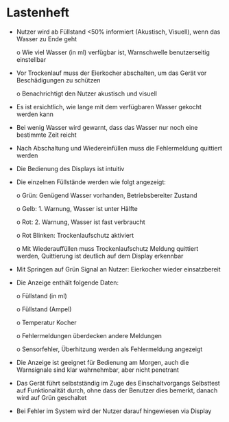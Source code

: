 # Lastenheft
-	Nutzer wird ab Füllstand <50% informiert (Akustisch, Visuell), wenn das Wasser zu Ende geht

 	o	Wie viel Wasser (in ml) verfügbar ist, Warnschwelle benutzerseitig einstellbar

-	Vor Trockenlauf muss der Eierkocher abschalten, um das Gerät vor Beschädigungen zu schützen

 	o	Benachrichtigt den Nutzer akustisch und visuell

-	Es ist ersichtlich, wie lange mit dem verfügbaren Wasser gekocht werden kann
  
-	Bei wenig Wasser wird gewarnt, dass das Wasser nur noch eine bestimmte Zeit reicht

-	Nach Abschaltung und Wiedereinfüllen muss die Fehlermeldung quittiert werden

-	Die Bedienung des Displays ist intuitiv

-	Die einzelnen Füllstände werden wie folgt angezeigt:

 	o Grün: Genügend Wasser vorhanden, Betriebsbereiter Zustand

 	o	Gelb: 1. Warnung, Wasser ist unter Hälfte

 	o	Rot: 2. Warnung, Wasser ist fast verbraucht

 	o	Rot Blinken: Trockenlaufschutz aktiviert

 	o	Mit Wiederauffüllen muss Trockenlaufschutz Meldung quittiert werden, Quittierung ist deutlich auf dem Display erkennbar

-	Mit Springen auf Grün Signal an Nutzer: Eierkocher wieder einsatzbereit

-	Die Anzeige enthält folgende Daten:

 	o	Füllstand (in ml)

 	o	Füllstand (Ampel)

 	o	Temperatur Kocher

 	o	Fehlermeldungen überdecken andere Meldungen

 	o	Sensorfehler, Überhitzung werden als Fehlermeldung angezeigt

-	Die Anzeige ist geeignet für Bedienung am Morgen, auch die Warnsignale sind klar wahrnehmbar, aber nicht penetrant

-	Das Gerät führt selbstständig im Zuge des Einschaltvorgangs Selbsttest auf Funktionalität durch, ohne dass der Benutzer dies bemerkt, danach wird auf Grün
geschaltet

-	Bei Fehler im System wird der Nutzer darauf hingewiesen via Display
